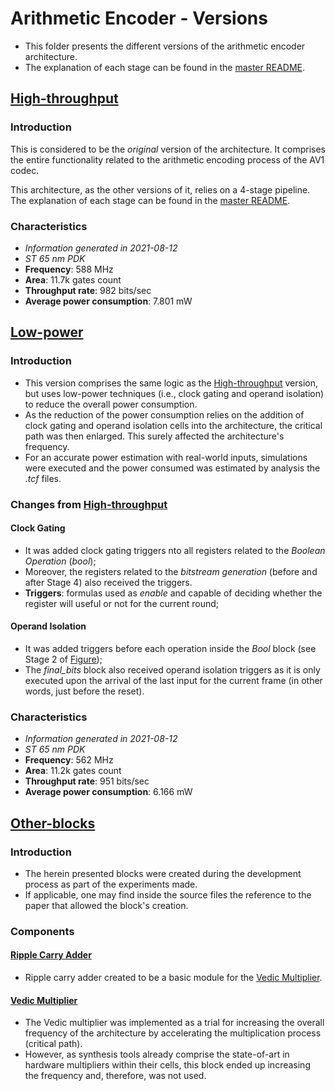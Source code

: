 # Arithmetic Encoder - Versions
- This folder presents the different versions of the arithmetic encoder architecture.
- The explanation of each stage can be found in the [master README](https://github.com/tuliopereirab/arithmetic-encoder-av1).

## [High-throughput](https://github.com/tuliopereirab/arithmetic-encoder-av1/tree/master/rtl/entropy-encoder-original)

### Introduction

This is considered to be the _original_ version of the architecture. It comprises the entire functionality related to the arithmetic encoding process of the AV1 codec.

This architecture, as the other versions of it, relies on a 4-stage pipeline. The explanation of each stage can be found in the [master README](https://github.com/tuliopereirab/arithmetic-encoder-av1).

### Characteristics
- _Information generated in 2021-08-12_
- _ST 65 nm PDK_
- **Frequency**: 588 MHz
- **Area**: 11.7k gates count
- **Throughput rate**: 982 bits/sec
- **Average power consumption**: 7.801 mW

## [Low-power](https://github.com/tuliopereirab/arithmetic-encoder-av1/tree/master/rtl/entropy-encoder-lp)

### Introduction

- This version comprises the same logic as the [High-throughput](https://github.com/tuliopereirab/arithmetic-encoder-av1/tree/master/rtl/entropy-encoder-original) version, but uses low-power techniques (i.e., clock gating and operand isolation) to reduce the overall power consumption.
- As the reduction of the power consumption relies on the addition of clock gating and operand isolation cells into the architecture, the critical path was then enlarged. This surely affected the architecture's frequency.
- For an accurate power estimation with real-world inputs, simulations were executed and the power consumed was estimated by analysis the _.tcf_ files.

### Changes from [High-throughput](https://github.com/tuliopereirab/arithmetic-encoder-av1/tree/master/rtl/entropy-encoder-original)
#### Clock Gating
- It was added clock gating triggers nto all registers related to the _Boolean Operation_ (_bool_);
- Moreover, the registers related to the _bitstream generation_ (before and after Stage 4) also received the triggers.
- **Triggers**: formulas used as _enable_ and capable of deciding whether the register will useful or not for the current round;
#### Operand Isolation
- It was added triggers before each operation inside the _Bool_ block (see Stage 2 of [Figure](https://github.com/tuliopereirab/arithmetic-encoder-av1/blob/master/Project/images/Architecture-Stage_2.jpg));
- The _final_bits_ block also received operand isolation triggers as it is only executed upon the arrival of the last input for the current frame (in other words, just before the reset).

### Characteristics
- _Information generated in 2021-08-12_
- _ST 65 nm PDK_
- **Frequency**: 562 MHz
- **Area**: 11.2k gates count
- **Throughput rate**: 951 bits/sec
- **Average power consumption**: 6.166 mW

## [Other-blocks](https://github.com/tuliopereirab/arithmetic-encoder-av1/tree/master/rtl/other-blocks)

### Introduction
- The herein presented blocks were created during the development process as part of the experiments made.
- If applicable, one may find inside the source files the reference to the paper that allowed the block's creation.  

### Components
#### [Ripple Carry Adder](https://github.com/tuliopereirab/arithmetic-encoder-av1/tree/master/rtl/other-blocks/ripple_carry_adder)
- Ripple carry adder created to be a basic module for the [Vedic Multiplier](https://github.com/tuliopereirab/arithmetic-encoder-av1/tree/master/rtl/other-blocks/vedic-multiplier).

#### [Vedic Multiplier](https://github.com/tuliopereirab/arithmetic-encoder-av1/tree/master/rtl/other-blocks/vedic-multiplier)
- The Vedic multiplier was implemented as a trial for increasing the overall frequency of the architecture by accelerating the multiplication process (critical path).
- However, as synthesis tools already comprise the state-of-art in hardware multipliers within their cells, this block ended up increasing the frequency and, therefore, was not used.
